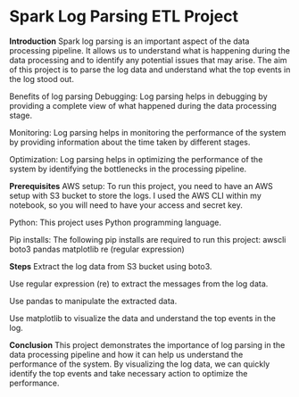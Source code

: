 # Spark Log Parsing ETL Project

**Introduction**
Spark log parsing is an important aspect of the data processing pipeline. It allows us to understand what is happening during the data processing and to identify any potential issues that may arise. The aim of this project is to parse the log data and understand what the top events in the log stood out.

Benefits of log parsing
Debugging: Log parsing helps in debugging by providing a complete view of what happened during the data processing stage.

Monitoring: Log parsing helps in monitoring the performance of the system by providing information about the time taken by different stages.

Optimization: Log parsing helps in optimizing the performance of the system by identifying the bottlenecks in the processing pipeline.

**Prerequisites**
AWS setup: To run this project, you need to have an AWS setup with S3 bucket to store the logs. I used the AWS CLI within my notebook, so you will need to have your access and secret key.

Python: This project uses Python programming language.

Pip installs: The following pip installs are required to run this project:
awscli
boto3
pandas
matplotlib
re (regular expression)

**Steps**
Extract the log data from S3 bucket using boto3.

Use regular expression (re) to extract the messages from the log data.

Use pandas to manipulate the extracted data.

Use matplotlib to visualize the data and understand the top events in the log.

**Conclusion**
This project demonstrates the importance of log parsing in the data processing pipeline and how it can help us understand the performance of the system. By visualizing the log data, we can quickly identify the top events and take necessary action to optimize the performance.
